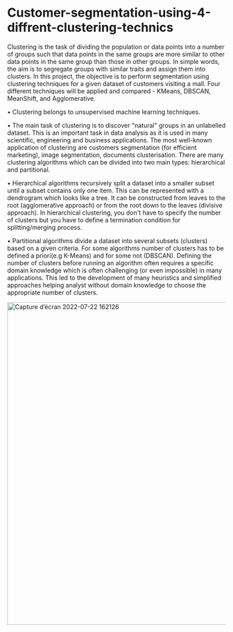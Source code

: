 # Customer-segmentation-using-4-diffrent-clustering-technics
Clustering is the task of dividing the population or data points into a number of groups such that data points in the same groups are more similar to other data points in the same group than those in other groups. In simple words, the aim is to segregate groups with similar traits and assign them into clusters. In this project, the objective is to perform segmentation using clustering techniques for a given dataset of customers visiting a mall. 
Four different techniques will be applied and compared - KMeans, DBSCAN, MeanShift, and Agglomerative. 


• Clustering belongs to unsupervised machine learning techniques. 

• The main task of clustering is to discover "natural" groups in an unlabelled dataset. This is an
important task in data analysis as it is used in many scientific, engineering and business applications. The most well-known application of clustering are customers segmentation (for efficient marketing), image segmentation, documents clusterisation. There are many clustering algorithms which can be divided into two main types: hierarchical and partitional.

• Hierarchical algorithms recursively split a dataset into a smaller subset until a subset contains only one item. This can be represented with a dendrogram which looks like a tree. It can be constructed from leaves to the root (agglomerative approach) or from the root down to the leaves (divisive approach). In hierarchical clustering, you don't have to specify the number of clusters but you have to define a termination condition for splitting/merging process.

• Partitional algorithms divide a dataset into several subsets (clusters) based on a given criteria. For some algorithms number of clusters has to be defined a priori(e.g K-Means) and for some not (DBSCAN). Defining the number of clusters before running an algorithm often requires a specific domain knowledge which is often challenging (or even impossible) in many applications. This led to the development of many heuristics and simplified approaches helping analyst without domain knowledge to choose the appropriate number of clusters.


<img width="743" alt="Capture d’écran 2022-07-22 162126" src="https://user-images.githubusercontent.com/77208565/180471430-02ea2986-e3eb-475f-90dd-725e4bec76b1.png">
